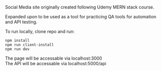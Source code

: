 Social Media site originally created following Udemy MERN stack course.

Expanded upon to be used as a tool for practicing QA tools for automation and API testing.

To run locally, clone repo and run:

```
npm install
npm run client-install
npm run dev
```

The page will be accessable via localhost:3000  
The API will be accessable via localhost:5000/api
